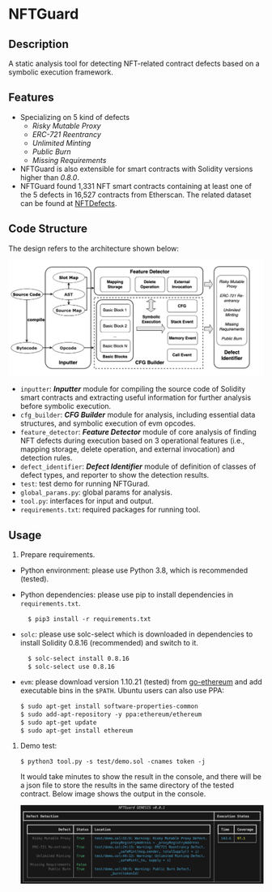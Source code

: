 # NFTGuard

## Description

A static analysis tool for detecting NFT-related contract defects based on a symbolic execution framework.

## Features

- Specializing on 5 kind of defects
  - *Risky Mutable Proxy*
  - *ERC-721 Reentrancy*
  - *Unlimited Minting*
  - *Public Burn*
  - *Missing Requirements*
- NFTGuard is also extensible for smart contracts with Solidity versions higher than *0.8.0*.
- NFTGuard found 1,331 NFT smart contracts containing at least one of the 5 defects in 16,527 contracts from Etherscan.
  The related dataset can be found at [NFTDefects](https://github.com/NFTDefects/nftdefects).

## Code Structure

The design refers to the architecture shown below:

<img src="./images/arch.png" alt="arch" style="zoom: 50%;" />

- `inputter`: **_Inputter_** module for compiling the source code of Solidity smart contracts and extracting useful information for further analysis before symbolic execution.
- `cfg_builder`: **_CFG Builder_** module for analysis, including essential data structures, and symbolic execution of evm opcodes.
- `feature_detector`: **_Feature Detector_** module of core analysis of finding NFT defects during execution based on 3 operational features (i.e., mapping storage, delete operation, and external invocation) and detection rules.
- `defect_identifier`: **_Defect Identifier_** module of definition of classes of defect types, and reporter to show the detection results.
- `test`: test demo for running NFTGurad.
- `global_params.py`: global params for analysis.
- `tool.py`: interfaces for input and output.
- `requirements.txt`: required packages for running tool.

## Usage

1. Prepare requirements.

- Python environment: please use Python 3.8, which is recommended (tested).
- Python dependencies: please use pip to install dependencies in `requirements.txt`.

  ```shell
    $ pip3 install -r requirements.txt
  ```

- `solc`: please use solc-select which is downloaded in dependencies to install Solidity 0.8.16 (recommended) and switch to it.

  ```shell
    $ solc-select install 0.8.16
    $ solc-select use 0.8.16
  ```

- `evm`: please download version 1.10.21 (tested) from [go-ethereum](https://geth.ethereum.org/downloads) and add executable bins in the `$PATH`. Ubuntu users can also use PPA:

  ```shell
  $ sudo apt-get install software-properties-common
  $ sudo add-apt-repository -y ppa:ethereum/ethereum
  $ sudo apt-get update
  $ sudo apt-get install ethereum
  ```

1. Demo test:

   ```shell
   $ python3 tool.py -s test/demo.sol -cnames token -j
   ```

   It would take minutes to show the result in the console, and there will be a json file to store the results in the same directory of the tested contract. Below image shows the output in the console.

   ![output](./images/output.png)
